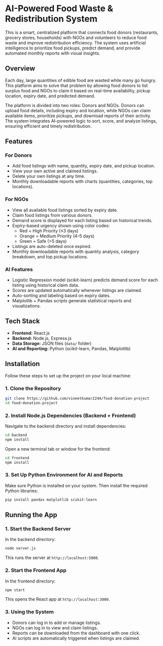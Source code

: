 # AI-Powered Food Waste & Redistribution System

This is a smart, centralized platform that connects food donors (restaurants, grocery stores, households) with NGOs and volunteers to reduce food waste and improve redistribution efficiency. The system uses artificial intelligence to prioritize food pickups, predict demand, and provide automated monthly reports with visual insights.

## Overview

Each day, large quantities of edible food are wasted while many go hungry. This platform aims to solve that problem by allowing food donors to list surplus food and NGOs to claim it based on real-time availability, pickup location, expiry date, and predicted demand.

The platform is divided into two roles: Donors and NGOs. Donors can upload food details, including expiry and location, while NGOs can claim available items, prioritize pickups, and download reports of their activity. The system integrates AI-powered logic to sort, score, and analyze listings, ensuring efficient and timely redistribution.

## Features

### For Donors
- Add food listings with name, quantity, expiry date, and pickup location.
- View your own active and claimed listings.
- Delete your own listings at any time.
- Monthly downloadable reports with charts (quantities, categories, top locations).

### For NGOs
- View all available food listings sorted by expiry date.
- Claim food listings from various donors.
- Demand score is displayed for each listing based on historical trends.
- Expiry-based urgency shown using color codes:
  - Red = High Priority (≤3 days)
  - Orange = Medium Priority (4–5 days)
  - Green = Safe (>5 days)
- Listings are auto-deleted once expired.
- Monthly downloadable reports with quantity analysis, category breakdown, and top pickup locations.

### AI Features
- Logistic Regression model (scikit-learn) predicts demand score for each listing using historical claim data.
- Scores are updated automatically whenever listings are claimed.
- Auto-sorting and labeling based on expiry dates.
- Matplotlib + Pandas scripts generate statistical reports and visualizations.

## Tech Stack

- **Frontend:** React.js
- **Backend:** Node.js, Express.js
- **Data Storage:** JSON files (`data/` folder)
- **AI and Reporting:** Python (scikit-learn, Pandas, Matplotlib)

## Installation

Follow these steps to set up the project on your local machine:

### 1. Clone the Repository
```bash
git clone https://github.com/vineetkumar2244/food-donation-project
cd food-donation-project
```

### 2. Install Node.js Dependencies (Backend + Frontend)
Navigate to the backend directory and install dependencies:
```bash
cd backend
npm install
```

Open a new terminal tab or window for the frontend:
```bash
cd frontend
npm install
```

### 3. Set Up Python Environment for AI and Reports
Make sure Python is installed on your system. Then install the required Python libraries:

```bash
pip install pandas matplotlib scikit-learn
```

## Running the App

### 1. Start the Backend Server
In the backend directory:
```bash
node server.js
```
This runs the server at `http://localhost:5000`.

### 2. Start the Frontend App
In the frontend directory:
```bash
npm start
```
This opens the React app at `http://localhost:3000`.

### 3. Using the System
* Donors can log in to add or manage listings.
* NGOs can log in to view and claim listings.
* Reports can be downloaded from the dashboard with one click.
* AI scripts are automatically triggered when listings are claimed.
